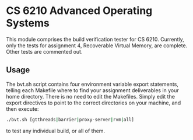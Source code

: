 CS 6210 Advanced Operating Systems
==================================

This module comprises the build verification tester for CS 6210. Currently, only 
the tests for assignment 4, Recoverable Virtual Memory, are complete. Other tests 
are commented out.

## Usage

The bvt.sh script contains four environment variable export statements, telling 
each Makefile where to find your assignment deliverables in your home directory. 
There is no need to edit the Makefiles. Simply edit the export directives to 
point to the correct directories on your machine, and then execute:

```bash
./bvt.sh [gtthreads|barrier|proxy-server|rvm|all]
```

to test any individual build, or all of them. 